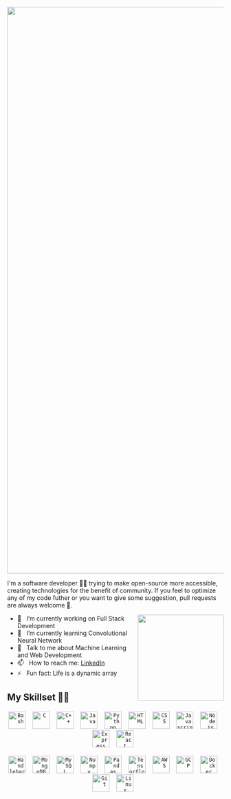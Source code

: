 <p align=center>
  <img width="1316" alt="Screenshot 2021-05-30 at 7 45 38 PM" src="https://user-images.githubusercontent.com/63765750/120107687-a0efa780-c17f-11eb-8b4e-ce43b0483253.png">
</p>
<p align = left>
I'm a software developer 👨‍💻 trying to make open-source more accessible, creating technologies for the benefit of community. If you feel to optimize any of my code futher or you want to give some suggestion, pull requests are always welcome 🙂.
</p>
<p>
  <img align=right height=200px
src="https://user-images.githubusercontent.com/63765750/138040008-d80b0890-529f-446c-8e05-418dcc833f43.png" />
</p>
<ul>
  <li>🔭 &nbsp; I’m currently working on Full Stack Development</li>
  <li>🌱 &nbsp; I’m currently learning Convolutional Neural Network</li>
  <li>💬 &nbsp; Talk to me about Machine Learning and Web Development</li>
  <li>📫 &nbsp; How to reach me: <a href="https://www.linkedin.com/in/jayendra1107/">LinkedIn</a></li>
  <li>⚡ &nbsp; Fun fact: Life is a dynamic array</li>
</ul>

<h2><p align=left>My Skillset 👨‍🔧</p></h2>
<p align=center>
<code><img alt="Bash" width="40px" src="https://cdn.jsdelivr.net/gh/devicons/devicon/icons/bash/bash-original.svg" /></code>&nbsp;&nbsp;&nbsp;
<code><img alt="C" width="40px" src="https://cdn.jsdelivr.net/gh/devicons/devicon/icons/c/c-original.svg" /></code>&nbsp;&nbsp;&nbsp;
<code><img alt="C++" width="40px" src="https://cdn.jsdelivr.net/gh/devicons/devicon/icons/cplusplus/cplusplus-original.svg" /></code>&nbsp;&nbsp;&nbsp;
<code><img alt="Java" width="40px" src="https://cdn.jsdelivr.net/gh/devicons/devicon/icons/java/java-original.svg" /></code>&nbsp;&nbsp;&nbsp;
<code><img alt="Python" width="40px" src="https://cdn.jsdelivr.net/gh/devicons/devicon/icons/python/python-original.svg" /></code>&nbsp;&nbsp;&nbsp;
<code><img alt="HTML" width="40px" src="https://cdn.jsdelivr.net/gh/devicons/devicon/icons/html5/html5-original.svg" /></code>&nbsp;&nbsp;&nbsp;
<code><img alt="CSS" width="40px" src="https://cdn.jsdelivr.net/gh/devicons/devicon/icons/css3/css3-original.svg" /></code>&nbsp;&nbsp;&nbsp;
<code><img alt="Javascript" width="40px" src="https://cdn.jsdelivr.net/gh/devicons/devicon/icons/javascript/javascript-original.svg" /></code>&nbsp;&nbsp;&nbsp;
<code><img alt="Node.js" width="40px" src="https://cdn.jsdelivr.net/gh/devicons/devicon/icons/nodejs/nodejs-original.svg" /></code>&nbsp;&nbsp;&nbsp;
<code><img alt="Express" width="40px" src="https://cdn.jsdelivr.net/gh/devicons/devicon/icons/express/express-original.svg" /></code>&nbsp;&nbsp;&nbsp;
<code><img alt="React" width="40px" src="https://cdn.jsdelivr.net/gh/devicons/devicon/icons/react/react-original.svg" /></code>&nbsp;&nbsp;&nbsp;<br /><br/>
<code><img alt="Handlebars" width="40px" src="https://cdn.jsdelivr.net/gh/devicons/devicon/icons/handlebars/handlebars-original.svg" /></code>&nbsp;&nbsp;&nbsp;
<code><img alt="MongoDB" width="40px" src="https://cdn.jsdelivr.net/gh/devicons/devicon/icons/mongodb/mongodb-original.svg" /></code>&nbsp;&nbsp;&nbsp;
<code><img alt="MySQL" width="40px" src="https://cdn.jsdelivr.net/gh/devicons/devicon/icons/mysql/mysql-original.svg" /></code>&nbsp;&nbsp;&nbsp;
<code><img alt="Numpy" width="40px" src="https://cdn.jsdelivr.net/gh/devicons/devicon/icons/numpy/numpy-original.svg" /></code>&nbsp;&nbsp;&nbsp;
<code><img alt="Pandas" width="40px" src="https://cdn.jsdelivr.net/gh/devicons/devicon/icons/pandas/pandas-original.svg" /></code>&nbsp;&nbsp;&nbsp;
<code><img alt="Tensorflow" width="40px" src="https://cdn.jsdelivr.net/gh/devicons/devicon/icons/tensorflow/tensorflow-original.svg" /></code>&nbsp;&nbsp;&nbsp;
<code><img alt="AWS" width="40px" src="https://cdn.jsdelivr.net/gh/devicons/devicon/icons/amazonwebservices/amazonwebservices-original.svg" /></code>&nbsp;&nbsp;&nbsp;
<code><img alt="GCP" width="40px" src="https://cdn.jsdelivr.net/gh/devicons/devicon/icons/googlecloud/googlecloud-original.svg" /></code>&nbsp;&nbsp;&nbsp;
<code><img alt="Docker" width="40px" src="https://cdn.jsdelivr.net/gh/devicons/devicon/icons/docker/docker-original.svg" /></code>&nbsp;&nbsp;&nbsp;
<code><img alt="Git" width="40px" src="https://cdn.jsdelivr.net/gh/devicons/devicon/icons/git/git-original.svg" /></code>&nbsp;&nbsp;&nbsp;
<code><img alt="Linux" width="40px" src="https://cdn.jsdelivr.net/gh/devicons/devicon/icons/linux/linux-original.svg" /></code>&nbsp;&nbsp;&nbsp;
</p>

